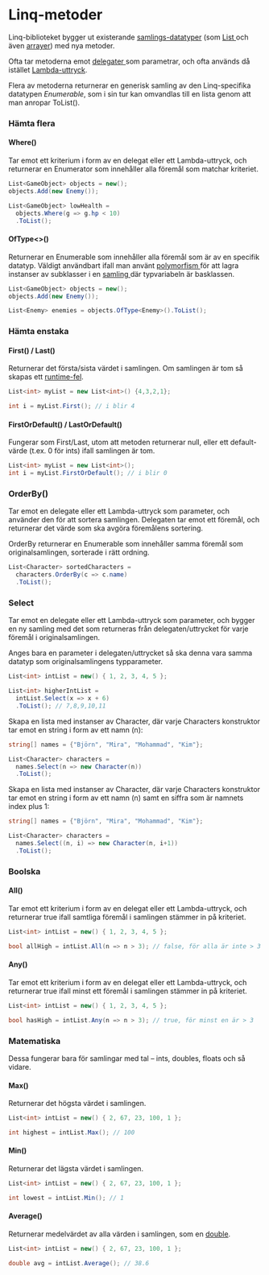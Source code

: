 # Linq-metoder

Linq-biblioteket bygger ut existerande [samlings-datatyper](../../klasser-och-objektorientering/generiska-klasser.md#samlingar) (som [List ](../../klasser-och-objektorientering/generiska-klasser.md#list)och även [arrayer](../../grundlaeggande/listor-och-arrayer.md#array)) med nya metoder.

Ofta tar metoderna emot [delegater ](../../grundlaeggande/delegates.md)som parametrar, och ofta används då istället [Lambda-uttryck](../../grundlaeggande/delegates.md#lambdas).

Flera av metoderna returnerar en generisk samling av den Linq-specifika datatypen _Enumerable_, som i sin tur kan omvandlas till en lista genom att man anropar ToList().

### Hämta flera

#### Where()

Tar emot ett kriterium i form av en delegat eller ett Lambda-uttryck, och returnerar en Enumerator som innehåller alla föremål som matchar kriteriet.

```csharp
List<GameObject> objects = new();
objects.Add(new Enemy());

List<GameObject> lowHealth = 
  objects.Where(g => g.hp < 10)
  .ToList();
```

#### OfType<>()

Returnerar en Enumerable som innehåller alla föremål som är av en specifik datatyp. Väldigt användbart ifall man använt [polymorfism ](../../klasser-och-objektorientering/polymorfism/)för att lagra instanser av subklasser i en [samling ](../../klasser-och-objektorientering/generiska-klasser.md#samlingar)där typvariabeln är basklassen.

```csharp
List<GameObject> objects = new();
objects.Add(new Enemy());

List<Enemy> enemies = objects.OfType<Enemy>().ToList();
```

### Hämta enstaka

#### First() / Last()

Returnerar det första/sista värdet i samlingen. Om samlingen är tom så skapas ett [runtime-fel](../../grundlaeggande/fel.md#runtime-fel-exceptions).

```csharp
List<int> myList = new List<int>() {4,3,2,1};

int i = myList.First(); // i blir 4
```

#### FirstOrDefault() / LastOrDefault()

Fungerar som First/Last, utom att metoden returnerar null, eller ett default-värde (t.ex. 0 för ints) ifall samlingen är tom.

```csharp
List<int> myList = new List<int>();
int i = myList.FirstOrDefault(); // i blir 0
```

### OrderBy()

Tar emot en delegate eller ett Lambda-uttryck som parameter, och använder den för att sortera samlingen. Delegaten tar emot ett föremål, och returnerar det värde som ska avgöra föremålens sortering.

OrderBy returnerar en Enumerable som innehåller samma föremål som originalsamlingen, sorterade i rätt ordning.

```csharp
List<Character> sortedCharacters = 
  characters.OrderBy(c => c.name)
  .ToList();
```

### Select

Tar emot en delegate eller ett Lambda-uttryck som parameter, och bygger en ny samling med det som returneras från delegaten/uttrycket för varje föremål i originalsamlingen.

Anges bara en parameter i delegaten/uttrycket så ska denna vara samma datatyp som originalsamlingens typparameter.

```csharp
List<int> intList = new() { 1, 2, 3, 4, 5 };

List<int> higherIntList = 
  intList.Select(x => x + 6)
  .ToList(); // 7,8,9,10,11
```

Skapa en lista med instanser av Character, där varje Characters konstruktor tar emot en string i form av ett namn (n):

```csharp
string[] names = {"Björn", "Mira", "Mohammad", "Kim"};

List<Character> characters = 
  names.Select(n => new Character(n))
  .ToList();
```

Skapa en lista med instanser av Character, där varje Characters konstruktor tar emot en string i form av ett namn (n) samt en siffra som är namnets index plus 1:

```csharp
string[] names = {"Björn", "Mira", "Mohammad", "Kim"};

List<Character> characters = 
  names.Select((n, i) => new Character(n, i+1))
  .ToList();
```

### Boolska

#### All()

Tar emot ett kriterium i form av en delegat eller ett Lambda-uttryck, och returnerar true ifall samtliga föremål i samlingen stämmer in på kriteriet.

```csharp
List<int> intList = new() { 1, 2, 3, 4, 5 };

bool allHigh = intList.All(n => n > 3); // false, för alla är inte > 3
```

#### Any()

Tar emot ett kriterium i form av en delegat eller ett Lambda-uttryck, och returnerar true ifall minst ett föremål i samlingen stämmer in på kriteriet.

```csharp
List<int> intList = new() { 1, 2, 3, 4, 5 };

bool hasHigh = intList.Any(n => n > 3); // true, för minst en är > 3
```

### Matematiska

Dessa fungerar bara för samlingar med tal – ints, doubles, floats och så vidare.

#### Max()

Returnerar det högsta värdet i samlingen.

```csharp
List<int> intList = new() { 2, 67, 23, 100, 1 };

int highest = intList.Max(); // 100
```

#### Min()

Returnerar det lägsta värdet i samlingen.

```csharp
List<int> intList = new() { 2, 67, 23, 100, 1 };

int lowest = intList.Min(); // 1
```

#### Average()

Returnerar medelvärdet av alla värden i samlingen, som en [double](../../grundlaeggande/datatyper/#double).

```csharp
List<int> intList = new() { 2, 67, 23, 100, 1 };

double avg = intList.Average(); // 38.6
```
